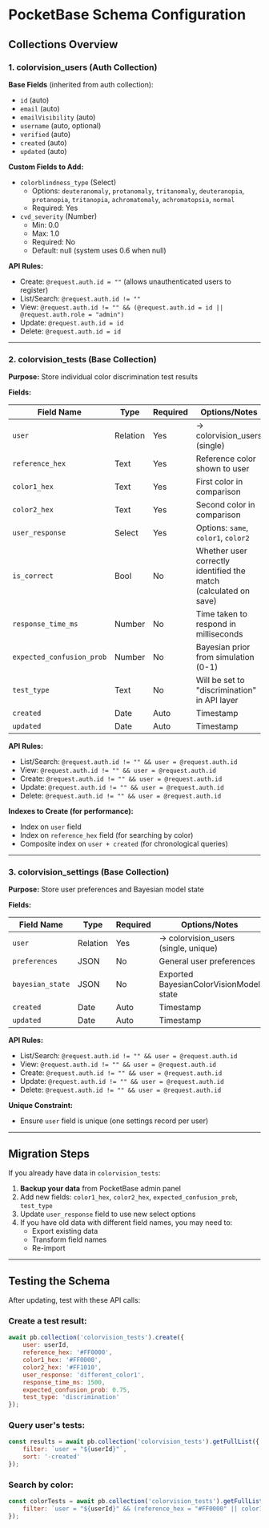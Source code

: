 # PocketBase Schema Configuration

## Collections Overview

### 1. colorvision_users (Auth Collection)

**Base Fields** (inherited from auth collection):

- `id` (auto)
- `email` (auto)
- `emailVisibility` (auto)
- `username` (auto, optional)
- `verified` (auto)
- `created` (auto)
- `updated` (auto)

**Custom Fields to Add:**

- `colorblindness_type` (Select)
  - Options: `deuteranomaly`, `protanomaly`, `tritanomaly`, `deuteranopia`, `protanopia`, `tritanopia`, `achromatomaly`, `achromatopsia`, `normal`
  - Required: Yes
- `cvd_severity` (Number)
  - Min: 0.0
  - Max: 1.0
  - Required: No
  - Default: null (system uses 0.6 when null)

**API Rules:**

- Create: `@request.auth.id = ""` (allows unauthenticated users to register)
- List/Search: `@request.auth.id != ""`
- View: `@request.auth.id != "" && (@request.auth.id = id || @request.auth.role = "admin")`
- Update: `@request.auth.id = id`
- Delete: `@request.auth.id = id`

---

### 2. colorvision_tests (Base Collection)

**Purpose:** Store individual color discrimination test results

**Fields:**

| Field Name                | Type     | Required | Options/Notes                                                    |
| ------------------------- | -------- | -------- | ---------------------------------------------------------------- |
| `user`                    | Relation | Yes      | → colorvision_users (single)                                     |
| `reference_hex`           | Text     | Yes      | Reference color shown to user                                    |
| `color1_hex`              | Text     | Yes      | First color in comparison                                        |
| `color2_hex`              | Text     | Yes      | Second color in comparison                                       |
| `user_response`           | Select   | Yes      | Options: `same`, `color1`, `color2`                              |
| `is_correct`              | Bool     | No       | Whether user correctly identified the match (calculated on save) |
| `response_time_ms`        | Number   | No       | Time taken to respond in milliseconds                            |
| `expected_confusion_prob` | Number   | No       | Bayesian prior from simulation (0-1)                             |
| `test_type`               | Text     | No       | Will be set to "discrimination" in API layer                     |
| `created`                 | Date     | Auto     | Timestamp                                                        |
| `updated`                 | Date     | Auto     | Timestamp                                                        |

**API Rules:**

- List/Search: `@request.auth.id != "" && user = @request.auth.id`
- View: `@request.auth.id != "" && user = @request.auth.id`
- Create: `@request.auth.id != "" && user = @request.auth.id`
- Update: `@request.auth.id != "" && user = @request.auth.id`
- Delete: `@request.auth.id != "" && user = @request.auth.id`

**Indexes to Create (for performance):**

- Index on `user` field
- Index on `reference_hex` field (for searching by color)
- Composite index on `user + created` (for chronological queries)

---

### 3. colorvision_settings (Base Collection)

**Purpose:** Store user preferences and Bayesian model state

**Fields:**

| Field Name       | Type     | Required | Options/Notes                           |
| ---------------- | -------- | -------- | --------------------------------------- |
| `user`           | Relation | Yes      | → colorvision_users (single, unique)    |
| `preferences`    | JSON     | No       | General user preferences                |
| `bayesian_state` | JSON     | No       | Exported BayesianColorVisionModel state |
| `created`        | Date     | Auto     | Timestamp                               |
| `updated`        | Date     | Auto     | Timestamp                               |

**API Rules:**

- List/Search: `@request.auth.id != "" && user = @request.auth.id`
- View: `@request.auth.id != "" && user = @request.auth.id`
- Create: `@request.auth.id != "" && user = @request.auth.id`
- Update: `@request.auth.id != "" && user = @request.auth.id`
- Delete: `@request.auth.id != "" && user = @request.auth.id`

**Unique Constraint:**

- Ensure `user` field is unique (one settings record per user)

---

## Migration Steps

If you already have data in `colorvision_tests`:

1. **Backup your data** from PocketBase admin panel
2. Add new fields: `color1_hex`, `color2_hex`, `expected_confusion_prob`, `test_type`
3. Update `user_response` field to use new select options
4. If you have old data with different field names, you may need to:
   - Export existing data
   - Transform field names
   - Re-import

---

## Testing the Schema

After updating, test with these API calls:

### Create a test result:

```javascript
await pb.collection('colorvision_tests').create({
	user: userId,
	reference_hex: '#FF0000',
	color1_hex: '#FF0000',
	color2_hex: '#FF1010',
	user_response: 'different_color1',
	response_time_ms: 1500,
	expected_confusion_prob: 0.75,
	test_type: 'discrimination'
});
```

### Query user's tests:

```javascript
const results = await pb.collection('colorvision_tests').getFullList({
	filter: `user = "${userId}"`,
	sort: '-created'
});
```

### Search by color:

```javascript
const colorTests = await pb.collection('colorvision_tests').getFullList({
	filter: `user = "${userId}" && (reference_hex = "#FF0000" || color1_hex = "#FF0000" || color2_hex = "#FF0000")`
});
```
